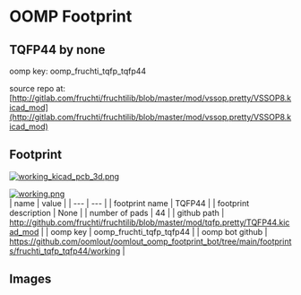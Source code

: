 # OOMP Footprint  
## TQFP44  by none  
  
oomp key: oomp_fruchti_tqfp_tqfp44  
  
source repo at: [http://gitlab.com/fruchti/fruchtilib/blob/master/mod/vssop.pretty/VSSOP8.kicad_mod](http://gitlab.com/fruchti/fruchtilib/blob/master/mod/vssop.pretty/VSSOP8.kicad_mod)  
## Footprint  
  
[![working_kicad_pcb_3d.png](working_kicad_pcb_3d_600.png)](working_kicad_pcb_3d.png)  
  
[![working.png](working_600.png)](working.png)  
| name | value | 
| --- | --- | 
| footprint name | TQFP44 | 
| footprint description | None | 
| number of pads | 44 | 
| github path | http://github.com/fruchti/fruchtilib/blob/master/mod/tqfp.pretty/TQFP44.kicad_mod | 
| oomp key | oomp_fruchti_tqfp_tqfp44 | 
| oomp bot github | https://github.com/oomlout/oomlout_oomp_footprint_bot/tree/main/footprints/fruchti_tqfp_tqfp44/working | 
## Images  
